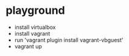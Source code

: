 # playground
- install virtualbox
- install vagrant
- run 'vagrant plugin install vagrant-vbguest'
- vagrant up
